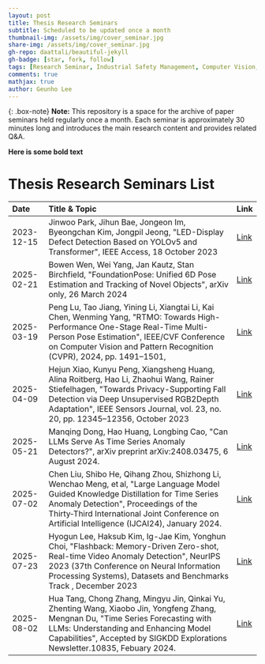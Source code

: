 ```yaml
---
layout: post
title: Thesis Research Seminars
subtitle: Scheduled to be updated once a month
thumbnail-img: /assets/img/cover_seminar.jpg
share-img: /assets/img/cover_seminar.jpg
gh-repo: daattali/beautiful-jekyll
gh-badge: [star, fork, follow]
tags: [Research Seminar, Industrial Safety Management, Computer Vision, Data Augmentation, LLM]
comments: true
mathjax: true
author: Geunho Lee
---
```


{: .box-note}
**Note:** This repository is a space for the archive of paper seminars held regularly once a month. Each seminar is approximately 30 minutes long and introduces the main research content and provides related Q&A.

**Here is some bold text**

# Thesis Research Seminars List

| Date |Title & Topic | Link |
| :----------- |:-------------|:------|
| 2023-12-15 | Jinwoo Park, Jihun Bae, Jongeon Im, Byeongchan Kim, Jongpil Jeong, "LED-Display Defect Detection Based on YOLOv5 and Transformer",  IEEE Access,  18 October 2023 | [Link](https://ieeexplore.ieee.org/document/10287328/) |
| 2025-02-21 | Bowen Wen, Wei Yang, Jan Kautz, Stan Birchfield, "FoundationPose: Unified 6D Pose Estimation and Tracking of Novel Objects",  arXiv only,  26 March 2024 | [Link](https://youtu.be/iUBmHAUkpSE?si=sgR2riV6X4FUgMMH) |
| 2025-03-19 | Peng Lu, Tao Jiang, Yining Li, Xiangtai Li, Kai Chen, Wenming Yang, "RTMO: Towards High-Performance One-Stage Real-Time Multi-Person Pose Estimation", IEEE/CVF Conference on Computer Vision and Pattern Recognition (CVPR), 2024, pp. 1491–1501, | [Link](https://ieeexplore.ieee.org/document/10654887) |
| 2025-04-09 | Hejun Xiao, Kunyu Peng, Xiangsheng Huang, Alina Roitberg, Hao Li, Zhaohui Wang, Rainer Stiefelhagen, "Towards Privacy-Supporting Fall Detection via Deep Unsupervised RGB2Depth Adaptation", IEEE Sensors Journal, vol. 23, no. 20, pp. 12345–12356, October 2023 | [Link](https://ieeexplore.ieee.org/document/10299609) |
| 2025-05-21 | Manqing Dong, Hao Huang, Longbing Cao, "Can LLMs Serve As Time Series Anomaly Detectors?", arXiv preprint arXiv:2408.03475, 6 August 2024. | [Link](https://arxiv.org/abs/2408.03475) || 2025-06-04 | Lianmin Zheng*, Wei-Lin Chiang*, Ying Sheng, et. al, "Judging LLM-as-a-Judge with MT-Bench and Chatbot Arena", NeurIPS 2023 (37th Conference on Neural Information Processing Systems), Datasets and Benchmarks Track , December 2023 | [Link](https://doi.org/10.48550/arXiv.2306.05685) |
| 2025-07-02 | Chen Liu, Shibo He, Qihang Zhou, Shizhong Li, Wenchao Meng, et al, "Large Language Model Guided Knowledge Distillation for Time Series Anomaly Detection", Proceedings of the Thirty‑Third International Joint Conference on Artificial Intelligence (IJCAI24), January 2024. | [Link](https://doi.org/10.48550/arXiv.2401.15123) |
| 2025-07-23 | Hyogun Lee, Haksub Kim, Ig-Jae Kim, Yonghun Choi, "Flashback: Memory-Driven Zero-shot, Real-time Video Anomaly Detection", NeurIPS 2023 (37th Conference on Neural Information Processing Systems), Datasets and Benchmarks Track , December 2023 | [Link](https://doi.org/10.48550/arXiv.2505.15205) |
| 2025-08-02 | Hua Tang, Chong Zhang, Mingyu Jin, Qinkai Yu, Zhenting Wang, Xiaobo Jin, Yongfeng Zhang, Mengnan Du, "Time Series Forecasting with LLMs: Understanding and Enhancing Model Capabilities", Accepted by SIGKDD Explorations Newsletter.10835, Febuary 2024. | [Link](https://doi.org/10.48550/arXiv.2402.10835) |
